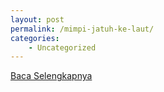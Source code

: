 ```yaml
---
layout: post
permalink: /mimpi-jatuh-ke-laut/
categories:
    - Uncategorized
---
```


[Baca Selengkapnya](/03)